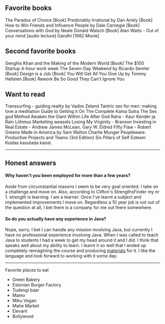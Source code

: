 

## Favorite books

The Paradox of Choice [Book]
Predictably Irrational by Dan Ariely [Book]
How to Win Friends and Influence People by Dale Carnegie [Book]
Conversations with God by Neale Donald Walsch [Book]
Alan Watts - Out of your mind [audio lecture]
Gandhi [1982 Movie]

## Second favorite books

Genghis Khan and the Making of the Modern World [Book]
The $100 Startup
4-hour work week
The Seven-Day Weekend by Ricardo Semler [Book]
Design is a Job [Book]
You Will Get All You Give Up by Tommy Hellsten [Book]
Rework
Be So Good They Can't Ignore You

## Want to read

Transsurfing - guiding reality by Vadim Zeland
Tantric sex for men: making love a meditation
Guide to Getting it On
The Complete Kama Sutra
The Sex god Method
Awaken the Giant Within
Life After God
Raha - Kaur Kender ja Rain Lõhmus
Marketing weasels
Losing My Virginity - Branson
Investing in Real Estate - Andrew James McLean, Gary W. Eldred
Fifty Flaw - Robert Greene
Made in America by Sam Walton
Charlie Munger
Peopleware: Productive Projects and Teams (3rd Edition)
Six Pillars of Self Esteem
Kuidas kasutada kaost.

-----

## Honest answers

#### Why haven't you been employed for more than a few years?

Aside from circumstantial reasons I seem to be very goal oriented. I take on a challenge and move on. Also, according to Clifton's StrengthsFinder my nr 1. strength is learning. I am a learner. Once I've learnt a subject and implemented improvements I move on. Regardless a 10 year job is not out of the question at all, I bet there is a company for me out there somewhere.

#### So do you actually have any experience in Java?

Nope, sorry. I bet I can handle any mission involving Java, but currently I have no professional experience involving Java. When I was called to teach Java to students I had a week to get my head around it and I did. I think that speaks well about my ability to learn. I learnt it so well that I ended up completely reimagining the course and producing [materials](http://i200.itcollege.ee/) for it. I like the language and look forward to working with it some day.

------

Favorite places to eat

- Green Bakery
- Estonian Burger Factory
- Tudengi baar
- Mamo
- Miku Vegan
- Mahe Market
- Elevant
- Bollywood

